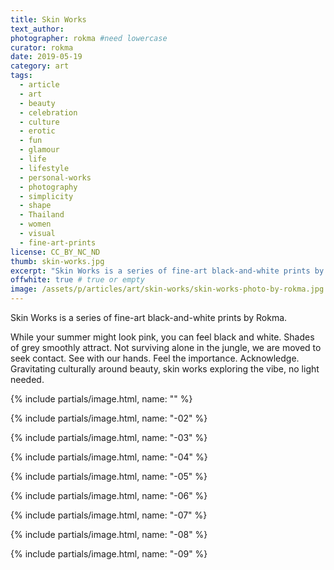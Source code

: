 ```yaml
---
title: Skin Works
text_author:
photographer: rokma #need lowercase
curator: rokma
date: 2019-05-19
category: art
tags:
  - article
  - art
  - beauty
  - celebration
  - culture
  - erotic
  - fun
  - glamour
  - life
  - lifestyle
  - personal-works
  - photography
  - simplicity
  - shape
  - Thailand
  - women
  - visual
  - fine-art-prints
license: CC_BY_NC_ND
thumb: skin-works.jpg
excerpt: "Skin Works is a series of fine-art black-and-white prints by Rokma. While your summer might look pink, you can feel black and white. Shades of grey smoothly attract. Not surviving alone in the jungle, we are moved to seek contact. See with our hands. Feel the importance. Acknowledge. Culturally gravitating around beauty, skin works exploring the vibe, no light needed."
offwhite: true # true or empty
image: /assets/p/articles/art/skin-works/skin-works-photo-by-rokma.jpg
---
```


Skin Works is a series of fine-art black-and-white prints by Rokma.

While your summer might look pink, you can feel black and white. Shades of grey smoothly attract. Not surviving alone in the jungle, we are moved to seek contact. See with our hands. Feel the importance. Acknowledge. Gravitating culturally around beauty, skin works exploring the vibe, no light needed.

{% include partials/image.html, name: "" %}

{% include partials/image.html, name: "-02" %}

{% include partials/image.html, name: "-03" %}

{% include partials/image.html, name: "-04" %}

{% include partials/image.html, name: "-05" %}

{% include partials/image.html, name: "-06" %}

{% include partials/image.html, name: "-07" %}

{% include partials/image.html, name: "-08" %}

{% include partials/image.html, name: "-09" %}

